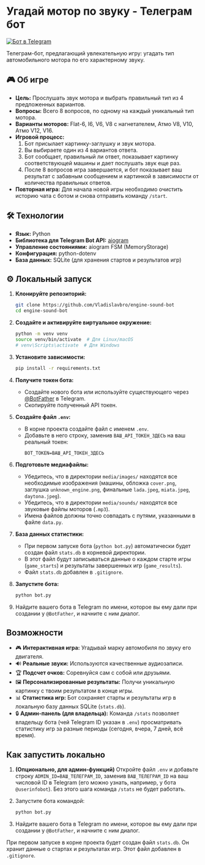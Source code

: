 # Угадай мотор по звуку - Телеграм бот

[![Бот в Telegram](https://img.shields.io/badge/Telegram-Bot-blue.svg?style=flat-square&logo=telegram)](https://t.me/engine_game_bot) <!-- Замените YourBotUsername на имя вашего бота -->

Телеграм-бот, предлагающий увлекательную игру: угадать тип автомобильного мотора по его характерному звуку.

## 🎮 Об игре

*   **Цель:** Прослушать звук мотора и выбрать правильный тип из 4 предложенных вариантов.
*   **Вопросы:** Всего 8 вопросов, по одному на каждый уникальный тип мотора.
*   **Варианты моторов:** Flat-6, I6, V6, V8 с нагнетателем, Атмо V8, V10, Атмо V12, V16.
*   **Игровой процесс:**
    1.  Бот присылает картинку-заглушку и звук мотора.
    2.  Вы выбираете один из 4 вариантов ответа.
    3.  Бот сообщает, правильный ли ответ, показывает картинку соответствующей машины и дает послушать звук еще раз.
    4.  После 8 вопросов игра завершается, и бот показывает ваш результат с забавным сообщением и картинкой в зависимости от количества правильных ответов.
*   **Повторная игра:** Для начала новой игры необходимо очистить историю чата с ботом и снова отправить команду `/start`.

## 🛠️ Технологии

*   **Язык:** Python
*   **Библиотека для Telegram Bot API:** [aiogram](https://github.com/aiogram/aiogram)
*   **Управление состояниями:** aiogram FSM (MemoryStorage)
*   **Конфигурация:** python-dotenv
*   **База данных:** SQLite (для хранения стартов и результатов игр)

## ⚙️ Локальный запуск

1.  **Клонируйте репозиторий:**
    ```bash
    git clone https://github.com/Vladislavbro/engine-sound-bot
    cd engine-sound-bot
    ```

2.  **Создайте и активируйте виртуальное окружение:**
    ```bash
    python -m venv venv
    source venv/bin/activate  # Для Linux/macOS
    # venv\Scripts\activate  # Для Windows
    ```

3.  **Установите зависимости:**
    ```bash
    pip install -r requirements.txt
    ```

4.  **Получите токен бота:**
    *   Создайте нового бота или используйте существующего через [@BotFather](https://t.me/BotFather) в Telegram.
    *   Скопируйте полученный API токен.

5.  **Создайте файл `.env`:**
    *   В корне проекта создайте файл с именем `.env`.
    *   Добавьте в него строку, заменив `ВАШ_API_ТОКЕН_ЗДЕСЬ` на ваш реальный токен:
        ```env
        BOT_TOKEN=ВАШ_API_ТОКЕН_ЗДЕСЬ
        ```

6.  **Подготовьте медиафайлы:**
    *   Убедитесь, что в директории `media/images/` находятся все необходимые изображения (машины, обложка `cover.png`, заглушка `unknown_engine.png`, финальные `lada.jpeg`, `miata.jpeg`, `daytona.jpeg`).
    *   Убедитесь, что в директории `media/sounds/` находятся все звуковые файлы моторов (`.mp3`).
    *   Имена файлов должны точно совпадать с путями, указанными в файле `data.py`.

7.  **База данных статистики:**
    *   При первом запуске бота (`python bot.py`) автоматически будет создан файл `stats.db` в корневой директории.
    *   В этот файл будут записываться данные о каждом старте игры (`game_starts`) и результаты завершенных игр (`game_results`).
    *   Файл `stats.db` добавлен в `.gitignore`.

8.  **Запустите бота:**
    ```bash
    python bot.py
    ```

9.  Найдите вашего бота в Telegram по имени, которое вы ему дали при создании у `@BotFather`, и начните с ним диалог.

## Возможности

*   🎮 **Интерактивная игра:** Угадывай марку автомобиля по звуку его двигателя.
*   🔊 **Реальные звуки:** Используются качественные аудиозаписи.
*   🏆 **Подсчет очков:** Соревнуйся сам с собой или друзьями.
*   🖼️ **Персонализированные результаты:** Получи уникальную картинку с твоим результатом в конце игры.
*   📊 **Статистика игр:** Бот сохраняет старты и результаты игр в локальную базу данных SQLite (`stats.db`).
*   🔒 **Админ-панель (для владельца):** Команда `/stats` позволяет владельцу бота (чей Telegram ID указан в `.env`) просматривать статистику игр за разные периоды (сегодня, вчера, 7 дней, всё время).

## Как запустить локально

1.  **(Опционально, для админ-функций)** Откройте файл `.env` и добавьте строку `ADMIN_ID=ВАШ_ТЕЛЕГРАМ_ID`, заменив `ВАШ_ТЕЛЕГРАМ_ID` на ваш числовой ID в Telegram (его можно узнать, например, у бота `@userinfobot`). Без этого шага команда `/stats` не будет работать.

2.  Запустите бота командой:
    ```bash
    python bot.py
    ```

3.  Найдите вашего бота в Telegram по имени, которое вы ему дали при создании у `@BotFather`, и начните с ним диалог.

При первом запуске в корне проекта будет создан файл `stats.db`. Он хранит данные о стартах и результатах игр. Этот файл добавлен в `.gitignore`.